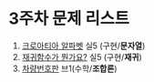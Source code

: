 # 3주차 문제 리스트

1. [크로아티아 알파벳](https://www.acmicpc.net/problem/2941) 실5 (구현/**문자열**)
2. [재귀함수가 뭔가요?](https://www.acmicpc.net/problem/17478) 실5 (구현/**재귀**)
3. [차량번호판](https://www.acmicpc.net/problem/16968) 브1(수학/**조합론**)
